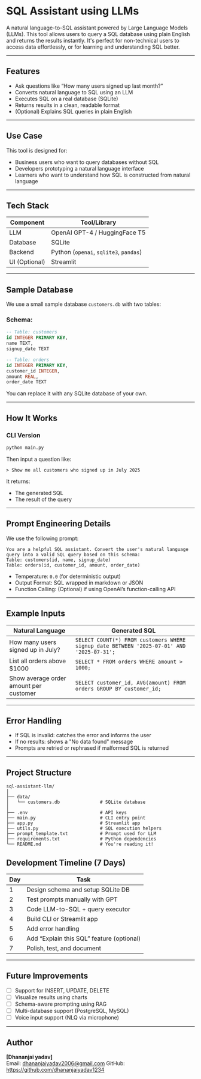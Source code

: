 #  SQL Assistant using LLMs

A natural language-to-SQL assistant powered by Large Language Models (LLMs). This tool allows users to query a SQL database using plain English and returns the results instantly. It's perfect for non-technical users to access data effortlessly, or for learning and understanding SQL better.

---

##  Features

-  Ask questions like “How many users signed up last month?”
-  Converts natural language to SQL using an LLM
-  Executes SQL on a real database (SQLite)
-  Returns results in a clean, readable format
-  (Optional) Explains SQL queries in plain English

---

##  Use Case

This tool is designed for:
- Business users who want to query databases without SQL
- Developers prototyping a natural language interface
- Learners who want to understand how SQL is constructed from natural language

---

##  Tech Stack

| Component       | Tool/Library                      |
|----------------|-----------------------------------|
| LLM             | OpenAI GPT-4 / HuggingFace T5     |
| Database        | SQLite                            |
| Backend         | Python (`openai`, `sqlite3`, `pandas`) |
| UI (Optional)   | Streamlit                         |

---


##  Sample Database

We use a small sample database `customers.db` with two tables:

### Schema:

```sql
-- Table: customers
id INTEGER PRIMARY KEY,
name TEXT,
signup_date TEXT

-- Table: orders
id INTEGER PRIMARY KEY,
customer_id INTEGER,
amount REAL,
order_date TEXT
```

You can replace it with any SQLite database of your own.

---

##  How It Works

###  CLI Version
```bash
python main.py
```

Then input a question like:
```
> Show me all customers who signed up in July 2025
```

It returns:
- The generated SQL
- The result of the query


---

##  Prompt Engineering Details

We use the following prompt:

```
You are a helpful SQL assistant. Convert the user's natural language query into a valid SQL query based on this schema:
Table: customers(id, name, signup_date)
Table: orders(id, customer_id, amount, order_date)
```

- Temperature: `0.0` (for deterministic output)
- Output Format: SQL wrapped in markdown or JSON
- Function Calling: (Optional) if using OpenAI’s function-calling API

---

##  Example Inputs

| Natural Language                         | Generated SQL |
|-----------------------------------------|---------------|
| How many users signed up in July?       | `SELECT COUNT(*) FROM customers WHERE signup_date BETWEEN '2025-07-01' AND '2025-07-31';` |
| List all orders above $1000             | `SELECT * FROM orders WHERE amount > 1000;` |
| Show average order amount per customer  | `SELECT customer_id, AVG(amount) FROM orders GROUP BY customer_id;` |

---

##  Error Handling

- If SQL is invalid: catches the error and informs the user
- If no results: shows a "No data found" message
- Prompts are retried or rephrased if malformed SQL is returned

---

##  Project Structure

```
sql-assistant-llm/
│
├── data/
│   └── customers.db               # SQLite database
│
├── .env                           # API keys
├── main.py                        # CLI entry point
├── app.py                         # Streamlit app
├── utils.py                       # SQL execution helpers
├── prompt_template.txt            # Prompt used for LLM
├── requirements.txt               # Python dependencies
└── README.md                      # You're reading it!
```






##  Development Timeline (7 Days)

| Day | Task |
|-----|------|
| 1   | Design schema and setup SQLite DB |
| 2   | Test prompts manually with GPT |
| 3   | Code LLM-to-SQL + query executor |
| 4   | Build CLI or Streamlit app |
| 5   | Add error handling |
| 6   | Add “Explain this SQL” feature (optional) |
| 7   | Polish, test, and document |

---

##  Future Improvements

- [ ] Support for INSERT, UPDATE, DELETE
- [ ] Visualize results using charts
- [ ] Schema-aware prompting using RAG
- [ ] Multi-database support (PostgreSQL, MySQL)
- [ ] Voice input support (NLQ via microphone)

---


##  Author

 **[Dhananjai yadav]**  
 Email: dhananjaiyadav2006@gmail.com 
 GitHub: https://github.com/dhananjaiyadav1234

